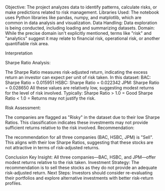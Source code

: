 Objective: The project analyzes data to identify patterns, calculate risks, or make predictions related to risk management.
Libraries Used: The notebook uses Python libraries like pandas, numpy, and matplotlib, which are common in data analysis and visualization.
Data Handling: Data exploration is being conducted, including loading and summarizing datasets.
Domain: While the precise domain isn't explicitly mentioned, terms like "risk" and "analytics" suggest it may relate to financial risk, operational risk, or another quantifiable risk area.

Interpretation

Sharpe Ratio Analysis:

The Sharpe Ratio measures risk-adjusted return, indicating the excess return an investor can expect per unit of risk taken.
In this dataset:
  BAC: Sharpe Ratio = 0.015951
  HSBC: Sharpe Ratio = 0.022342
  JPM: Sharpe Ratio = 0.028650
  All these values are relatively low, suggesting modest returns for the level of risk involved. Typically:
  Sharpe Ratio > 1.0 = Good
  Sharpe Ratio < 1.0 = Returns may not justify the risk.

Risk Assessment:

  The companies are flagged as "Risky" in the dataset due to their low Sharpe Ratios.
  This classification indicates these investments may not provide sufficient returns relative to the risk involved.
  Recommendation:

The recommendation for all three companies (BAC, HSBC, JPM) is "Sell".
This aligns with their low Sharpe Ratios, suggesting that these stocks are not attractive in terms of risk-adjusted returns.

Conclusion
  Key Insight: All three companies—BAC, HSBC, and JPM—offer modest returns relative to the risk taken.
  Investment Strategy: The recommendation is to sell these stocks as they do not provide an adequate risk-adjusted return.
  Next Steps: Investors should consider re-evaluating their portfolios and explore alternative investments with better risk-return profiles.
